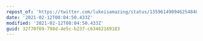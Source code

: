```yaml
---
repost_of: 'https://twitter.com/lukeisamazing/status/1359614909462548486?s=09'
date: '2021-02-12T08:04:50.433Z'
modified: '2021-02-12T08:04:50.433Z'
guid: 32f70f69-798d-4e5c-b237-c63462169183
---
```

 
